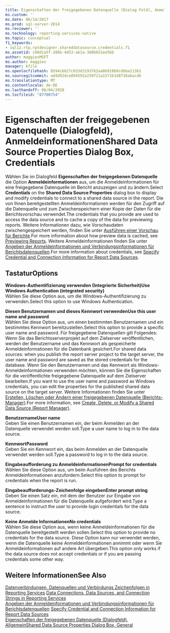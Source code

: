 ```yaml
---
title: Eigenschaften der freigegebenen Datenquelle (Dialog Feld), Anmelde Informationen | Microsoft-Dokumentation
ms.custom: ''
ms.date: 06/14/2017
ms.prod: sql-server-2014
ms.reviewer: ''
ms.technology: reporting-services-native
ms.topic: conceptual
f1_keywords:
- sql12.rtp.rptdesigner.shareddatasource.credentials.f1
ms.assetid: c08d1a5f-206b-4d53-ab1a-368b651ee5bb
author: maggiesMSFT
ms.author: maggies
manager: kfile
ms.openlocfilehash: 8594c6627c033d31937b2aa8691869cdbba213b1
ms.sourcegitcommit: ad4d92dce894592a259721a1571b1d8736abacdb
ms.translationtype: MT
ms.contentlocale: de-DE
ms.lasthandoff: 08/04/2020
ms.locfileid: "87700754"
---
```

# <a name="shared-data-source-properties-dialog-box-credentials"></a><span data-ttu-id="da701-102">Eigenschaften der freigegebenen Datenquelle (Dialogfeld), Anmeldeinformationen</span><span class="sxs-lookup"><span data-stu-id="da701-102">Shared Data Source Properties Dialog Box, Credentials</span></span>
  <span data-ttu-id="da701-103">Wählen Sie im Dialogfeld **Eigenschaften der freigegebenen Datenquelle** die Option **Anmeldeinformationen** aus, um die Anmeldeinformationen für eine freigegebene Datenquelle im Bericht anzuzeigen und zu ändern.</span><span class="sxs-lookup"><span data-stu-id="da701-103">Select **Credentials** on the **Shared Data Source Properties** dialog box to display and modify credentials to connect to a shared data source in the report.</span></span> <span data-ttu-id="da701-104">Die von Ihnen bereitgestellten Anmeldeinformationen werden für den Zugriff auf die Datenquelle und zum Zwischenspeichern einer Kopie der Daten für die Berichtsvorschau verwendet.</span><span class="sxs-lookup"><span data-stu-id="da701-104">The credentials that you provide are used to access the data source and to cache a copy of the data for previewing reports.</span></span> <span data-ttu-id="da701-105">Weitere Informationen dazu, wie Vorschaudaten zwischengespeichert werden, finden Sie unter [Ausführen einer Vorschau für Berichte](reports/previewing-reports.md).</span><span class="sxs-lookup"><span data-stu-id="da701-105">For more information about how preview data is cached, see [Previewing Reports](reports/previewing-reports.md).</span></span> <span data-ttu-id="da701-106">Weitere Anmeldeinformationen finden Sie unter [Angeben der Anmeldeinformationen und Verbindungsinformationen für Berichtsdatenquellen](report-data/specify-credential-and-connection-information-for-report-data-sources.md).</span><span class="sxs-lookup"><span data-stu-id="da701-106">For more information about credentials, see [Specify Credential and Connection Information for Report Data Sources](report-data/specify-credential-and-connection-information-for-report-data-sources.md).</span></span>  
  
## <a name="options"></a><span data-ttu-id="da701-107">Tastatur</span><span class="sxs-lookup"><span data-stu-id="da701-107">Options</span></span>  
 <span data-ttu-id="da701-108">**Windows-Authentifizierung verwenden (Integrierte Sicherheit)**</span><span class="sxs-lookup"><span data-stu-id="da701-108">**Use Windows Authentication (integrated security)**</span></span>  
 <span data-ttu-id="da701-109">Wählen Sie diese Option aus, um die Windows-Authentifizierung zu verwenden.</span><span class="sxs-lookup"><span data-stu-id="da701-109">Select this option to use Windows Authentication.</span></span>  
  
 <span data-ttu-id="da701-110">**Diesen Benutzernamen und dieses Kennwort verwenden**</span><span class="sxs-lookup"><span data-stu-id="da701-110">**Use this user name and password**</span></span>  
 <span data-ttu-id="da701-111">Wählen Sie diese Option aus, um einen bestimmten Benutzernamen und ein bestimmtes Kennwort bereitzustellen.</span><span class="sxs-lookup"><span data-stu-id="da701-111">Select this option to provide a specific user name and password.</span></span> <span data-ttu-id="da701-112">Für freigegebene Datenquellen gilt Folgendes: Wenn Sie das Berichtsserverprojekt auf dem Zielserver veröffentlichen, werden der Benutzername und das Kennwort als gespeicherte Anmeldeinformationen für die Datenbank gesichert.</span><span class="sxs-lookup"><span data-stu-id="da701-112">For shared data sources: when you publish the report server project to the target server, the user name and password are saved as the stored credentials for the database.</span></span> <span data-ttu-id="da701-113">Wenn Sie den Benutzernamen und das Kennwort als Windows-Anmeldeinformationen verwenden möchten, können Sie die Eigenschaften für die veröffentlichte freigegebene Datenquelle auf dem Zielserver bearbeiten.</span><span class="sxs-lookup"><span data-stu-id="da701-113">If you want to use the user name and password as Windows credentials, you can edit the properties for the published shared data source on the target server.</span></span> <span data-ttu-id="da701-114">Weitere Informationen finden Sie unter [Erstellen, Löschen oder Ändern einer freigegebenen Datenquelle &#40;Berichts-Manager&#41;](../../2014/reporting-services/create-delete-or-modify-a-shared-data-source-report-manager.md).</span><span class="sxs-lookup"><span data-stu-id="da701-114">For more information, see [Create, Delete, or Modify a Shared Data Source &#40;Report Manager&#41;](../../2014/reporting-services/create-delete-or-modify-a-shared-data-source-report-manager.md).</span></span>  
  
 <span data-ttu-id="da701-115">**Benutzername**</span><span class="sxs-lookup"><span data-stu-id="da701-115">**User name**</span></span>  
 <span data-ttu-id="da701-116">Geben Sie einen Benutzernamen ein, der beim Anmelden an der Datenquelle verwendet werden soll.</span><span class="sxs-lookup"><span data-stu-id="da701-116">Type a user name to log in to the data source.</span></span>  
  
 <span data-ttu-id="da701-117">**Kennwort**</span><span class="sxs-lookup"><span data-stu-id="da701-117">**Password**</span></span>  
 <span data-ttu-id="da701-118">Geben Sie ein Kennwort ein, das beim Anmelden an der Datenquelle verwendet werden soll.</span><span class="sxs-lookup"><span data-stu-id="da701-118">Type a password to log in to the data source.</span></span>  
  
 <span data-ttu-id="da701-119">**Eingabeaufforderung zu Anmeldeinformationen**</span><span class="sxs-lookup"><span data-stu-id="da701-119">**Prompt for credentials**</span></span>  
 <span data-ttu-id="da701-120">Wählen Sie diese Option aus, um beim Ausführen des Berichts Anmeldeinformationen anzufordern.</span><span class="sxs-lookup"><span data-stu-id="da701-120">Select this option to prompt for credentials when the report is run.</span></span>  
  
 <span data-ttu-id="da701-121">**Eingabeaufforderungs-Zeichenfolge eingeben**</span><span class="sxs-lookup"><span data-stu-id="da701-121">**Enter prompt string**</span></span>  
 <span data-ttu-id="da701-122">Geben Sie einen Satz ein, mit dem der Benutzer zur Eingabe von Anmeldeinformationen für die Datenquelle aufgefordert wird.</span><span class="sxs-lookup"><span data-stu-id="da701-122">Type a sentence to instruct the user to provide login credentials for the data source.</span></span>  
  
 <span data-ttu-id="da701-123">**Keine Anmelde Informationen**</span><span class="sxs-lookup"><span data-stu-id="da701-123">**No credentials**</span></span>  
 <span data-ttu-id="da701-124">Wählen Sie diese Option aus, wenn keine Anmeldeinformationen für die Datenquelle bereitgestellt werden sollen.</span><span class="sxs-lookup"><span data-stu-id="da701-124">Select this option to provide no credentials for the data source.</span></span> <span data-ttu-id="da701-125">Diese Option kann nur verwendet werden, wenn die Datenquelle keine Anmeldeinformationen annimmt oder wenn Sie Anmeldeinformationen auf andere Art übergeben.</span><span class="sxs-lookup"><span data-stu-id="da701-125">This option only works if the data source does not accept credentials or if you are passing credentials some other way.</span></span>  
  
## <a name="see-also"></a><span data-ttu-id="da701-126">Weitere Informationen</span><span class="sxs-lookup"><span data-stu-id="da701-126">See Also</span></span>  
 <span data-ttu-id="da701-127">[Datenverbindungen, Datenquellen und Verbindungs Zeichenfolgen in Reporting Services](../../2014/reporting-services/data-connections-data-sources-and-connection-strings-in-reporting-services.md) </span><span class="sxs-lookup"><span data-stu-id="da701-127">[Data Connections, Data Sources, and Connection Strings in Reporting Services](../../2014/reporting-services/data-connections-data-sources-and-connection-strings-in-reporting-services.md) </span></span>  
 <span data-ttu-id="da701-128">[Angeben der Anmeldeinformationen und Verbindungsinformationen für Berichtsdatenquellen](report-data/specify-credential-and-connection-information-for-report-data-sources.md) </span><span class="sxs-lookup"><span data-stu-id="da701-128">[Specify Credential and Connection Information for Report Data Sources](report-data/specify-credential-and-connection-information-for-report-data-sources.md) </span></span>  
 [<span data-ttu-id="da701-129">Eigenschaften der freigegebenen Datenquelle (Dialogfeld), Allgemein</span><span class="sxs-lookup"><span data-stu-id="da701-129">Shared Data Source Properties Dialog Box, General</span></span>](../../2014/reporting-services/shared-data-source-properties-dialog-box-general.md)  
  
  
